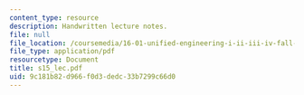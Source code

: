 ```yaml
---
content_type: resource
description: Handwritten lecture notes.
file: null
file_location: /coursemedia/16-01-unified-engineering-i-ii-iii-iv-fall-2005-spring-2006/9c181b82d966f0d3dedc33b7299c66d0_s15_lec.pdf
file_type: application/pdf
resourcetype: Document
title: s15_lec.pdf
uid: 9c181b82-d966-f0d3-dedc-33b7299c66d0
---
```

